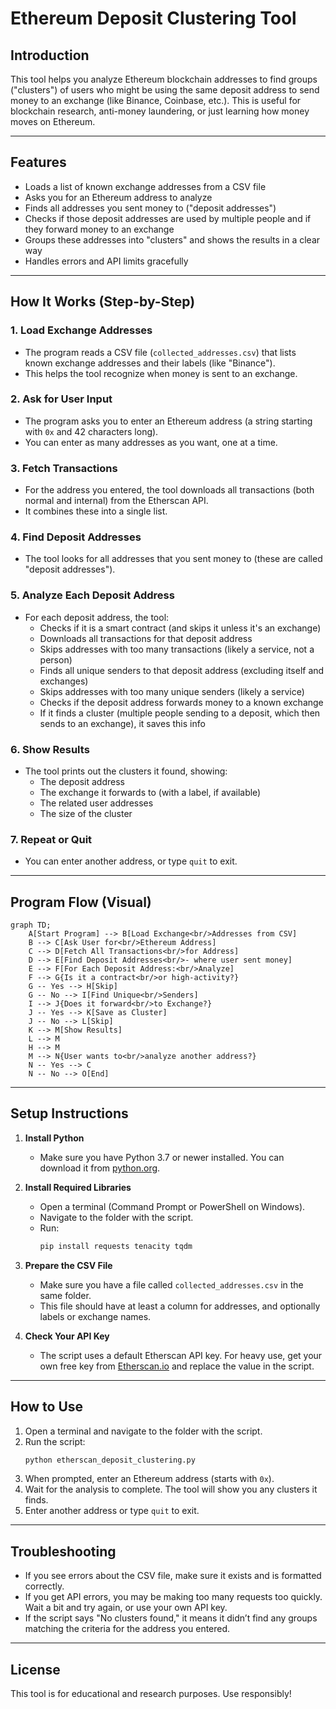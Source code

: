 # Ethereum Deposit Clustering Tool

## Introduction

This tool helps you analyze Ethereum blockchain addresses to find groups ("clusters") of users who might be using the same deposit address to send money to an exchange (like Binance, Coinbase, etc.). This is useful for blockchain research, anti-money laundering, or just learning how money moves on Ethereum.

---

## Features

- Loads a list of known exchange addresses from a CSV file
- Asks you for an Ethereum address to analyze
- Finds all addresses you sent money to ("deposit addresses")
- Checks if those deposit addresses are used by multiple people and if they forward money to an exchange
- Groups these addresses into "clusters" and shows the results in a clear way
- Handles errors and API limits gracefully

---

## How It Works (Step-by-Step)

### 1. **Load Exchange Addresses**
- The program reads a CSV file (`collected_addresses.csv`) that lists known exchange addresses and their labels (like "Binance").
- This helps the tool recognize when money is sent to an exchange.

### 2. **Ask for User Input**
- The program asks you to enter an Ethereum address (a string starting with `0x` and 42 characters long).
- You can enter as many addresses as you want, one at a time.

### 3. **Fetch Transactions**
- For the address you entered, the tool downloads all transactions (both normal and internal) from the Etherscan API.
- It combines these into a single list.

### 4. **Find Deposit Addresses**
- The tool looks for all addresses that you sent money to (these are called "deposit addresses").

### 5. **Analyze Each Deposit Address**
- For each deposit address, the tool:
  - Checks if it is a smart contract (and skips it unless it's an exchange)
  - Downloads all transactions for that deposit address
  - Skips addresses with too many transactions (likely a service, not a person)
  - Finds all unique senders to that deposit address (excluding itself and exchanges)
  - Skips addresses with too many unique senders (likely a service)
  - Checks if the deposit address forwards money to a known exchange
  - If it finds a cluster (multiple people sending to a deposit, which then sends to an exchange), it saves this info

### 6. **Show Results**
- The tool prints out the clusters it found, showing:
  - The deposit address
  - The exchange it forwards to (with a label, if available)
  - The related user addresses
  - The size of the cluster

### 7. **Repeat or Quit**
- You can enter another address, or type `quit` to exit.

---

## Program Flow (Visual)

```mermaid
graph TD;
    A[Start Program] --> B[Load Exchange<br/>Addresses from CSV]
    B --> C[Ask User for<br/>Ethereum Address]
    C --> D[Fetch All Transactions<br/>for Address]
    D --> E[Find Deposit Addresses<br/>- where user sent money]
    E --> F[For Each Deposit Address:<br/>Analyze]
    F --> G{Is it a contract<br/>or high-activity?}
    G -- Yes --> H[Skip]
    G -- No --> I[Find Unique<br/>Senders]
    I --> J{Does it forward<br/>to Exchange?}
    J -- Yes --> K[Save as Cluster]
    J -- No --> L[Skip]
    K --> M[Show Results]
    L --> M
    H --> M
    M --> N{User wants to<br/>analyze another address?}
    N -- Yes --> C
    N -- No --> O[End]
```

---

## Setup Instructions

1. **Install Python**
   - Make sure you have Python 3.7 or newer installed. You can download it from [python.org](https://www.python.org/downloads/).

2. **Install Required Libraries**
   - Open a terminal (Command Prompt or PowerShell on Windows).
   - Navigate to the folder with the script.
   - Run:
     ```bash
     pip install requests tenacity tqdm
     ```

3. **Prepare the CSV File**
   - Make sure you have a file called `collected_addresses.csv` in the same folder.
   - This file should have at least a column for addresses, and optionally labels or exchange names.

4. **Check Your API Key**
   - The script uses a default Etherscan API key. For heavy use, get your own free key from [Etherscan.io](https://etherscan.io/myapikey) and replace the value in the script.

---

## How to Use

1. Open a terminal and navigate to the folder with the script.
2. Run the script:
   ```bash
   python etherscan_deposit_clustering.py
   ```
3. When prompted, enter an Ethereum address (starts with `0x`).
4. Wait for the analysis to complete. The tool will show you any clusters it finds.
5. Enter another address or type `quit` to exit.

---

## Troubleshooting

- If you see errors about the CSV file, make sure it exists and is formatted correctly.
- If you get API errors, you may be making too many requests too quickly. Wait a bit and try again, or use your own API key.
- If the script says "No clusters found," it means it didn’t find any groups matching the criteria for the address you entered.

---

## License

This tool is for educational and research purposes. Use responsibly!
